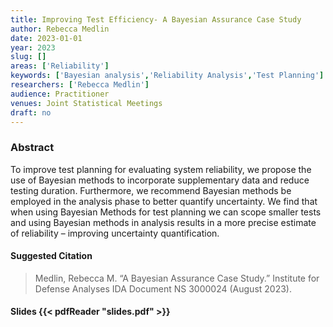```yaml
---
title: Improving Test Efficiency- A Bayesian Assurance Case Study
author: Rebecca Medlin
date: 2023-01-01
year: 2023
slug: []
areas: ['Reliability']
keywords: ['Bayesian analysis','Reliability Analysis','Test Planning']
researchers: ['Rebecca Medlin']
audience: Practitioner
venues: Joint Statistical Meetings
draft: no
---
```




### Abstract
To improve test planning for evaluating system reliability, we propose the use of Bayesian methods to incorporate supplementary data and reduce testing duration. Furthermore, we recommend Bayesian methods be employed in the analysis phase to better quantify uncertainty. We find that when using Bayesian Methods for test planning we can scope smaller tests and using Bayesian methods in analysis results in a more precise estimate of reliability – improving uncertainty quantification.

#### Suggested Citation
> Medlin, Rebecca M. “A Bayesian Assurance Case Study.” Institute for Defense Analyses IDA Document NS 3000024 (August 2023).

#### Slides {{< pdfReader "slides.pdf" >}}




